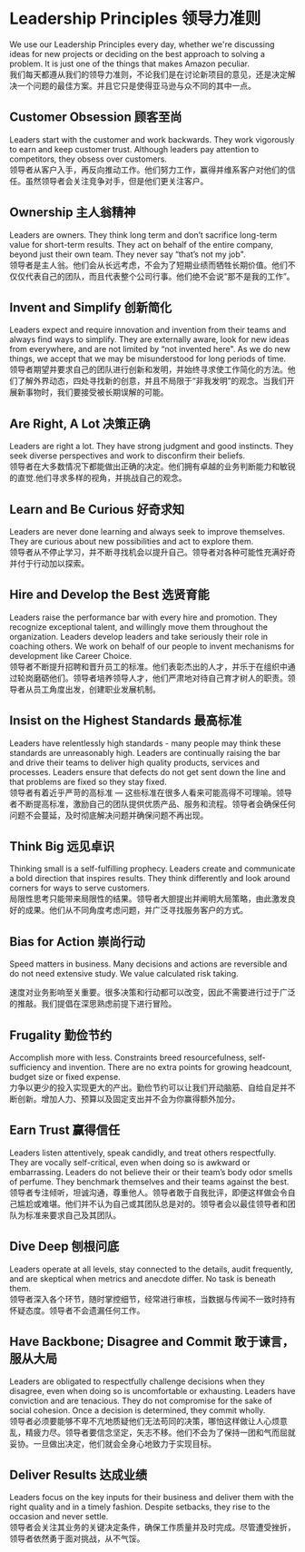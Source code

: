 # Leadership Principles 领导力准则

We use our Leadership Principles every day, whether we're discussing ideas for new projects or deciding on the best approach to solving a problem. It is just one of the things that makes Amazon peculiar.  
我们每天都遵从我们的领导力准则，不论我们是在讨论新项目的意见，还是决定解决一个问题的最佳方案。并且它只是使得亚马逊与众不同的其中一点。

## Customer Obsession 顾客至尚

Leaders start with the customer and work backwards. They work vigorously to earn and keep customer trust. Although leaders pay attention to competitors, they obsess over customers.  
领导者从客户入手，再反向推动工作。他们努力工作，赢得并维系客户对他们的信任。虽然领导者会关注竞争对手，但是他们更关注客户。

## Ownership 主人翁精神

Leaders are owners. They think long term and don’t sacrifice long-term value for short-term results. They act on behalf of the entire company, beyond just their own team. They never say “that’s not my job".  
领导者是主人翁。他们会从长远考虑，不会为了短期业绩而牺牲长期价值。他们不仅仅代表自己的团队，而且代表整个公司行事。他们绝不会说“那不是我的工作”。

## Invent and Simplify 创新简化

Leaders expect and require innovation and invention from their teams and always find ways to simplify. They are externally aware, look for new ideas from everywhere, and are not limited by “not invented here". As we do new things, we accept that we may be misunderstood for long periods of time.  
领导者期望并要求自己的团队进行创新和发明，并始终寻求使工作简化的方法。他们了解外界动态，四处寻找新的创意，并且不局限于“非我发明”的观念。当我们开展新事物时，我们要接受被长期误解的可能。

## Are Right, A Lot  决策正确

Leaders are right a lot. They have strong judgment and good instincts. They seek diverse perspectives and work to disconfirm their beliefs.  
领导者在大多数情况下都能做出正确的决定。他们拥有卓越的业务判断能力和敏锐的直觉.他们寻求多样的视角，并挑战自己的观念。

## Learn and Be Curious 好奇求知

Leaders are never done learning and always seek to improve themselves. They are curious about new possibilities and act to explore them.  
领导者从不停止学习，并不断寻找机会以提升自己。领导者对各种可能性充满好奇并付于行动加以探索。

## Hire and Develop the Best 选贤育能

Leaders raise the performance bar with every hire and promotion. They recognize exceptional talent, and willingly move them throughout the organization. Leaders develop leaders and take seriously their role in coaching others. We work on behalf of our people to invent mechanisms for development like Career Choice.   
领导者不断提升招聘和晋升员工的标准。他们表彰杰出的人才，并乐于在组织中通过轮岗磨砺他们。领导者培养领导人才，他们严肃地对待自己育才树人的职责。领导者从员工角度出发，创建职业发展机制。 

## Insist on the Highest Standards 最高标准

Leaders have relentlessly high standards - many people may think these standards are unreasonably high. Leaders are continually raising the bar and drive their teams to deliver high quality products, services and processes. Leaders ensure that defects do not get sent down the line and that problems are fixed so they stay fixed.  
领导者有着近乎严苛的高标准 — 这些标准在很多人看来可能高得不可理喻。领导者不断提高标准，激励自己的团队提供优质产品、服务和流程。领导者会确保任何问题不会蔓延，及时彻底解决问题并确保问题不再出现。

## Think Big 远见卓识

Thinking small is a self-fulfilling prophecy. Leaders create and communicate a bold direction that inspires results. They think differently and look around corners for ways to serve customers.  
局限性思考只能带来局限性的结果。领导者大胆提出并阐明大局策略，由此激发良好的成果。他们从不同角度考虑问题，并广泛寻找服务客户的方式。

## Bias for Action 崇尚行动

Speed matters in business. Many decisions and actions are reversible and do not need extensive study. We value calculated risk taking.  

速度对业务影响至关重要。很多决策和行动都可以改变，因此不需要进行过于广泛的推敲。我们提倡在深思熟虑前提下进行冒险。

## Frugality 勤俭节约

Accomplish more with less. Constraints breed resourcefulness, self-sufficiency and invention. There are no extra points for growing headcount, budget size or fixed expense.  
力争以更少的投入实现更大的产出。勤俭节约可以让我们开动脑筋、自给自足并不断创新。增加人力、预算以及固定支出并不会为你赢得额外加分。

## Earn Trust 赢得信任

Leaders listen attentively, speak candidly, and treat others respectfully. They are vocally self-critical, even when doing so is awkward or embarrassing. Leaders do not believe their or their team’s body odor smells of perfume. They benchmark themselves and their teams against the best.  
​领导者专注倾听，坦诚沟通，尊重他人。领导者敢于自我批评，即便这样做会令自己尴尬或难堪。他们并不认为自己或其团队总是对的。领导者会以最佳领导者和团队为标准来要求自己及其团队。

## Dive Deep 刨根问底

Leaders operate at all levels, stay connected to the details, audit frequently, and are skeptical when metrics and anecdote differ. No task is beneath them.  
​领导者深入各个环节，随时掌控细节，经常进行审核，当数据与传闻不一致时持有怀疑态度。领导者不会遗漏任何工作。

## Have Backbone; Disagree and Commit 敢于谏言，服从大局

Leaders are obligated to respectfully challenge decisions when they disagree, even when doing so is uncomfortable or exhausting. Leaders have conviction and are tenacious. They do not compromise for the sake of social cohesion. Once a decision is determined, they commit wholly.  
​领导者必须要能够不卑不亢地质疑他们无法苟同的决策，哪怕这样做让人心烦意乱，精疲力尽。领导者要信念坚定，矢志不移。他们不会为了保持一团和气而屈就妥协。一旦做出决定，他们就会全身心地致力于实现目标。

## Deliver Results 达成业绩

Leaders focus on the key inputs for their business and deliver them with the right quality and in a timely fashion. Despite setbacks, they rise to the occasion and never settle.  
​领导者会关注其业务的关键决定条件，确保工作质量并及时完成。尽管遭受挫折，领导者依然勇于面对挑战，从不气馁。
